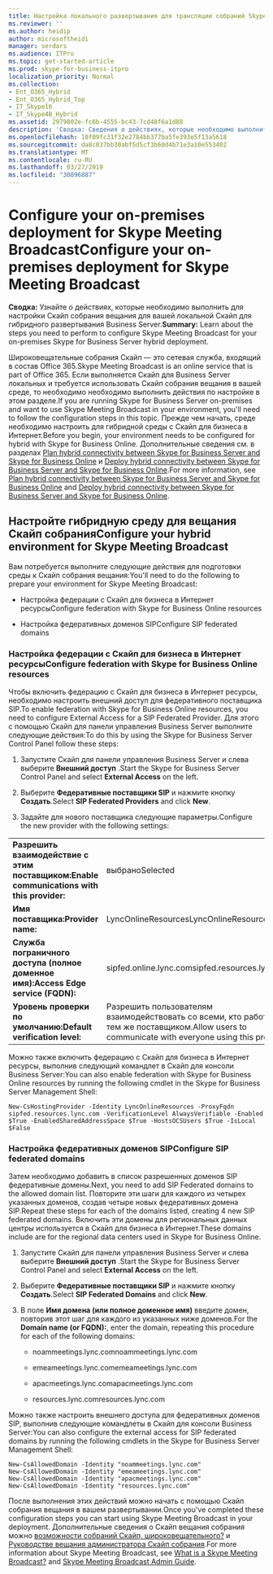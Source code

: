 ```yaml
---
title: Настройка локального развертывания для трансляции собраний Skype
ms.reviewer: ''
ms.author: heidip
author: microsoftheidi
manager: serdars
ms.audience: ITPro
ms.topic: get-started-article
ms.prod: skype-for-business-itpro
localization_priority: Normal
ms.collection:
- Ent_O365_Hybrid
- Ent_O365_Hybrid_Top
- IT_Skype16
- IT_Skype4B_Hybrid
ms.assetid: 2979802e-fc6b-4555-bc43-7cd48f6a1d88
description: 'Сводка: Сведения о действиях, которые необходимо выполнить для настройки Скайп собрания вещания для вашей локальной Скайп для гибридного развертывания Business Server.'
ms.openlocfilehash: 10f09fc31f32e2784bb377ba5fe393e5f13a5618
ms.sourcegitcommit: da8c037bb30abf5d5cf3b60d4b71e3a10e553402
ms.translationtype: MT
ms.contentlocale: ru-RU
ms.lasthandoff: 03/27/2019
ms.locfileid: "30896887"
---
```

# <a name="configure-your-on-premises-deployment-for-skype-meeting-broadcast"></a><span data-ttu-id="daf3b-103">Configure your on-premises deployment for Skype Meeting Broadcast</span><span class="sxs-lookup"><span data-stu-id="daf3b-103">Configure your on-premises deployment for Skype Meeting Broadcast</span></span>
 
<span data-ttu-id="daf3b-104">**Сводка:** Узнайте о действиях, которые необходимо выполнить для настройки Скайп собрания вещания для вашей локальной Скайп для гибридного развертывания Business Server.</span><span class="sxs-lookup"><span data-stu-id="daf3b-104">**Summary:** Learn about the steps you need to perform to configure Skype Meeting Broadcast for your on-premises Skype for Business Server hybrid deployment.</span></span>
  
<span data-ttu-id="daf3b-105">Широковещательные собрания Скайп — это сетевая служба, входящий в состав Office 365.</span><span class="sxs-lookup"><span data-stu-id="daf3b-105">Skype Meeting Broadcast is an online service that is part of Office 365.</span></span> <span data-ttu-id="daf3b-106">Если выполняется Скайп для Business Server локальных и требуется использовать Скайп собрания вещания в вашей среде, то необходимо необходимо выполнить действия по настройке в этом разделе.</span><span class="sxs-lookup"><span data-stu-id="daf3b-106">If you are running Skype for Business Server on-premises and want to use Skype Meeting Broadcast in your environment, you'll need to follow the configuration steps in this topic.</span></span> <span data-ttu-id="daf3b-107">Прежде чем начать, среде необходимо настроить для гибридной среды с Скайп для бизнеса в Интернет.</span><span class="sxs-lookup"><span data-stu-id="daf3b-107">Before you begin, your environment needs to be configured for hybrid with Skype for Business Online.</span></span> <span data-ttu-id="daf3b-108">Дополнительные сведения см. в разделах [Plan hybrid connectivity between Skype for Business Server and Skype for Business Online](../skype-for-business-hybrid-solutions/plan-hybrid-connectivity.md?toc=/SkypeForBusiness/sfbhybridtoc/toc.json) и [Deploy hybrid connectivity between Skype for Business Server and Skype for Business Online](../skype-for-business-hybrid-solutions/deploy-hybrid-connectivity/deploy-hybrid-connectivity.md).</span><span class="sxs-lookup"><span data-stu-id="daf3b-108">For more information, see [Plan hybrid connectivity between Skype for Business Server and Skype for Business Online](../skype-for-business-hybrid-solutions/plan-hybrid-connectivity.md?toc=/SkypeForBusiness/sfbhybridtoc/toc.json) and [Deploy hybrid connectivity between Skype for Business Server and Skype for Business Online](../skype-for-business-hybrid-solutions/deploy-hybrid-connectivity/deploy-hybrid-connectivity.md).</span></span>
  
## <a name="configure-your-hybrid-environment-for-skype-meeting-broadcast"></a><span data-ttu-id="daf3b-109">Настройте гибридную среду для вещания Скайп собрания</span><span class="sxs-lookup"><span data-stu-id="daf3b-109">Configure your hybrid environment for Skype Meeting Broadcast</span></span>

<span data-ttu-id="daf3b-110">Вам потребуется выполните следующие действия для подготовки среды к Скайп собрания вещания:</span><span class="sxs-lookup"><span data-stu-id="daf3b-110">You'll need to do the following to prepare your environment for Skype Meeting Broadcast:</span></span>
  
- <span data-ttu-id="daf3b-111">Настройка федерации с Скайп для бизнеса в Интернет ресурсы</span><span class="sxs-lookup"><span data-stu-id="daf3b-111">Configure federation with Skype for Business Online resources</span></span>
    
- <span data-ttu-id="daf3b-112">Настройка федеративных доменов SIP</span><span class="sxs-lookup"><span data-stu-id="daf3b-112">Configure SIP federated domains</span></span>
    
### <a name="configure-federation-with-skype-for-business-online-resources"></a><span data-ttu-id="daf3b-113">Настройка федерации с Скайп для бизнеса в Интернет ресурсы</span><span class="sxs-lookup"><span data-stu-id="daf3b-113">Configure federation with Skype for Business Online resources</span></span>

<span data-ttu-id="daf3b-114">Чтобы включить федерацию с Скайп для бизнеса в Интернет ресурсы, необходимо настроить внешний доступ для федеративного поставщика SIP.</span><span class="sxs-lookup"><span data-stu-id="daf3b-114">To enable federation with Skype for Business Online resources, you need to configure External Access for a SIP Federated Provider.</span></span> <span data-ttu-id="daf3b-115">Для этого с помощью Скайп для панели управления Business Server выполните следующие действия:</span><span class="sxs-lookup"><span data-stu-id="daf3b-115">To do this by using the Skype for Business Server Control Panel follow these steps:</span></span>
  
1. <span data-ttu-id="daf3b-116">Запустите Скайп для панели управления Business Server и слева выберите **Внешний доступ** .</span><span class="sxs-lookup"><span data-stu-id="daf3b-116">Start the Skype for Business Server Control Panel and select **External Access** on the left.</span></span>
    
2. <span data-ttu-id="daf3b-117">Выберите **Федеративные поставщики SIP** и нажмите кнопку **Создать**.</span><span class="sxs-lookup"><span data-stu-id="daf3b-117">Select **SIP Federated Providers** and click **New**.</span></span>
    
3. <span data-ttu-id="daf3b-118">Задайте для нового поставщика следующие параметры.</span><span class="sxs-lookup"><span data-stu-id="daf3b-118">Configure the new provider with the following settings:</span></span>
    
|||
|:-----|:-----|
|<span data-ttu-id="daf3b-119">**Разрешить взаимодействие с этим поставщиком:**</span><span class="sxs-lookup"><span data-stu-id="daf3b-119">**Enable communications with this provider:**</span></span> <br/> |<span data-ttu-id="daf3b-120">выбрано</span><span class="sxs-lookup"><span data-stu-id="daf3b-120">Selected</span></span>  <br/> |
|<span data-ttu-id="daf3b-121">**Имя поставщика:**</span><span class="sxs-lookup"><span data-stu-id="daf3b-121">**Provider name:**</span></span> <br/> |<span data-ttu-id="daf3b-122">LyncOnlineResources</span><span class="sxs-lookup"><span data-stu-id="daf3b-122">LyncOnlineResources</span></span>  <br/> |
|<span data-ttu-id="daf3b-123">**Служба пограничного доступа (полное доменное имя):**</span><span class="sxs-lookup"><span data-stu-id="daf3b-123">**Access Edge service (FQDN):**</span></span> <br/> |<span data-ttu-id="daf3b-124">sipfed.online.lync.com</span><span class="sxs-lookup"><span data-stu-id="daf3b-124">sipfed.resources.lync.com</span></span>  <br/> |
|<span data-ttu-id="daf3b-125">**Уровень проверки по умолчанию:**</span><span class="sxs-lookup"><span data-stu-id="daf3b-125">**Default verification level:**</span></span> <br/> |<span data-ttu-id="daf3b-126">Разрешить пользователям взаимодействовать со всеми, кто работает с тем же поставщиком.</span><span class="sxs-lookup"><span data-stu-id="daf3b-126">Allow users to communicate with everyone using this provider.</span></span>  <br/> |
   
<span data-ttu-id="daf3b-127">Можно также включить федерацию с Скайп для бизнеса в Интернет ресурсы, выполнив следующий командлет в Скайп для консоли Business Server:</span><span class="sxs-lookup"><span data-stu-id="daf3b-127">You can also enable federation with Skype for Business Online resources by running the following cmdlet in the Skype for Business Server Management Shell:</span></span>
  
```
New-CsHostingProvider -Identity LyncOnlineResources -ProxyFqdn sipfed.resources.lync.com -VerificationLevel AlwaysVerifiable -Enabled $True -EnabledSharedAddressSpace $True -HostsOCSUsers $True -IsLocal $False
```

### <a name="configure-sip-federated-domains"></a><span data-ttu-id="daf3b-128">Настройка федеративных доменов SIP</span><span class="sxs-lookup"><span data-stu-id="daf3b-128">Configure SIP federated domains</span></span>

<span data-ttu-id="daf3b-129">Затем необходимо добавить в список разрешенных доменов SIP федеративные домены.</span><span class="sxs-lookup"><span data-stu-id="daf3b-129">Next, you need to add SIP Federated domains to the allowed domain list.</span></span> <span data-ttu-id="daf3b-130">Повторите эти шаги для каждого из четырех указанных доменов, создав четыре новых федеративных домена SIP.</span><span class="sxs-lookup"><span data-stu-id="daf3b-130">Repeat these steps for each of the domains listed, creating 4 new SIP federated domains.</span></span> <span data-ttu-id="daf3b-131">Включить эти домены для региональных данных центры используется в Скайп для бизнеса в Интернет.</span><span class="sxs-lookup"><span data-stu-id="daf3b-131">These domains include are for the regional data centers used in Skype for Business Online.</span></span>
  
1. <span data-ttu-id="daf3b-132">Запустите Скайп для панели управления Business Server и слева выберите **Внешний доступ** .</span><span class="sxs-lookup"><span data-stu-id="daf3b-132">Start the Skype for Business Server Control Panel and select **External Access** on the left.</span></span>
    
2. <span data-ttu-id="daf3b-133">Выберите **Федеративные поставщики SIP** и нажмите кнопку **Создать**.</span><span class="sxs-lookup"><span data-stu-id="daf3b-133">Select **SIP Federated Domains** and click **New**.</span></span>
    
3. <span data-ttu-id="daf3b-134">В поле **Имя домена (или полное доменное имя)** введите домен, повторив этот шаг для каждого из указанных ниже доменов.</span><span class="sxs-lookup"><span data-stu-id="daf3b-134">For the **Domain name (or FQDN):**, enter the domain, repeating this procedure for each of the following domains:</span></span>
    
   - <span data-ttu-id="daf3b-135">noammeetings.lync.com</span><span class="sxs-lookup"><span data-stu-id="daf3b-135">noammeetings.lync.com</span></span>
    
   - <span data-ttu-id="daf3b-136">emeameetings.lync.com</span><span class="sxs-lookup"><span data-stu-id="daf3b-136">emeameetings.lync.com</span></span>
    
   - <span data-ttu-id="daf3b-137">apacmeetings.lync.com</span><span class="sxs-lookup"><span data-stu-id="daf3b-137">apacmeetings.lync.com</span></span>
    
   - <span data-ttu-id="daf3b-138">resources.lync.com</span><span class="sxs-lookup"><span data-stu-id="daf3b-138">resources.lync.com</span></span>
    
<span data-ttu-id="daf3b-139">Можно также настроить внешнего доступа для федеративных доменов SIP, выполнив следующие командлеты в Скайп для консоли Business Server:</span><span class="sxs-lookup"><span data-stu-id="daf3b-139">You can also configure the external access for SIP federated domains by running the following cmdlets in the Skype for Business Server Management Shell:</span></span>
  
```
New-CsAllowedDomain -Identity "noammeetings.lync.com"
New-CsAllowedDomain -Identity "emeameetings.lync.com"
New-CsAllowedDomain -Identity "apacmeetings.lync.com"
New-CsAllowedDomain -Identity "resources.lync.com"
```

<span data-ttu-id="daf3b-140">После выполнения этих действий можно начать с помощью Скайп собрания вещания в вашем развертывании.</span><span class="sxs-lookup"><span data-stu-id="daf3b-140">Once you've completed these configuration steps you can start using Skype Meeting Broadcast in your deployment.</span></span> <span data-ttu-id="daf3b-141">Дополнительные сведения о Скайп вещания собрания можно [возможности собраний Скайп, широковещательного?](https://go.microsoft.com/fwlink/?LinkId=617071) и [Руководстве вещания администратора Скайп собрания](https://go.microsoft.com/fwlink/?LinkId=617075).</span><span class="sxs-lookup"><span data-stu-id="daf3b-141">For more information about Skype Meeting Broadcast, see [What is a Skype Meeting Broadcast?](https://go.microsoft.com/fwlink/?LinkId=617071) and [Skype Meeting Broadcast Admin Guide](https://go.microsoft.com/fwlink/?LinkId=617075).</span></span>
  

